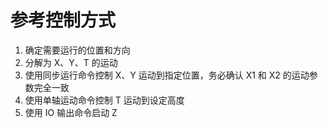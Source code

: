 # 参考控制方式

1. 确定需要运行的位置和方向
2. 分解为 X、Y、T 的运动
3. 使用同步运行命令控制 X、Y 运动到指定位置，务必确认 X1 和 X2 的运动参数完全一致
4. 使用单轴运动命令控制 T 运动到设定高度
5. 使用 IO 输出命令启动 Z